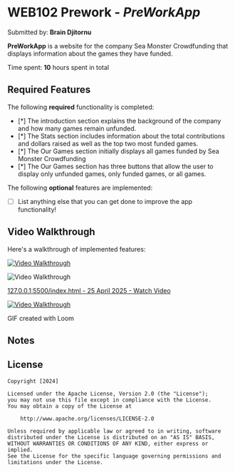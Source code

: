 # WEB102 Prework - *PreWorkApp*

Submitted by: **Brain Djitornu**

**PreWorkApp** is a website for the company Sea Monster Crowdfunding that displays information about the games they have funded.

Time spent: **10** hours spent in total

## Required Features

The following **required** functionality is completed:

* [*] The introduction section explains the background of the company and how many games remain unfunded.
* [*] The Stats section includes information about the total contributions and dollars raised as well as the top two most funded games.
* [*] The Our Games section initially displays all games funded by Sea Monster Crowdfunding
* [*] The Our Games section has three buttons that allow the user to display only unfunded games, only funded games, or all games.

The following **optional** features are implemented:

* [ ] List anything else that you can get done to improve the app functionality!

## Video Walkthrough

Here's a walkthrough of implemented features:

[![Video Walkthrough](https://www.loom.com/embed/957d0c106461445f9c239ac73960ed6c?sid=4488c946-727d-439b-b672-10961095d108)](https://www.loom.com/share/957d0c106461445f9c239ac73960ed6c)


<img src='https://www.loom.com/embed/957d0c106461445f9c239ac73960ed6c?sid=4488c946-727d-439b-b672-10961095d108' title='Video Walkthrough' width='' alt='Video Walkthrough' />

<div>
  <a href="https://www.loom.com/share/957d0c106461445f9c239ac73960ed6c">
    <p>‎127.0.0.1:5500/index.html - 25 April 2025 - Watch Video</p>
  </a>
  <a href="https://www.loom.com/share/957d0c106461445f9c239ac73960ed6c">
    <img style="max-width:300px;" src="https://cdn.loom.com/sessions/thumbnails/957d0c106461445f9c239ac73960ed6c-c3a1c3b420c85536-full-play.gif" alt="Video Walkthrough">
  </a>
</div>


<!-- Replace this with whatever GIF tool you used! -->
GIF created with Loom
<!-- Recommended tools:
[Kap](https://getkap.co/) for macOS
[ScreenToGif](https://www.screentogif.com/) for Windows
[peek](https://github.com/phw/peek) for Linux. -->

## Notes



## License

    Copyright [2024] 

    Licensed under the Apache License, Version 2.0 (the "License");
    you may not use this file except in compliance with the License.
    You may obtain a copy of the License at

        http://www.apache.org/licenses/LICENSE-2.0

    Unless required by applicable law or agreed to in writing, software
    distributed under the License is distributed on an "AS IS" BASIS,
    WITHOUT WARRANTIES OR CONDITIONS OF ANY KIND, either express or implied.
    See the License for the specific language governing permissions and
    limitations under the License.
